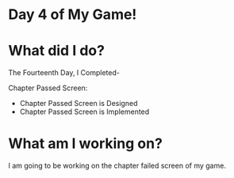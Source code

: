 # Day 4 of My Game!

# What did I do?

The Fourteenth Day, I Completed-

Chapter Passed Screen:

* Chapter Passed Screen is Designed
* Chapter Passed Screen is Implemented

# What am I working on? 

I am going to be working on the chapter failed screen of my game.
